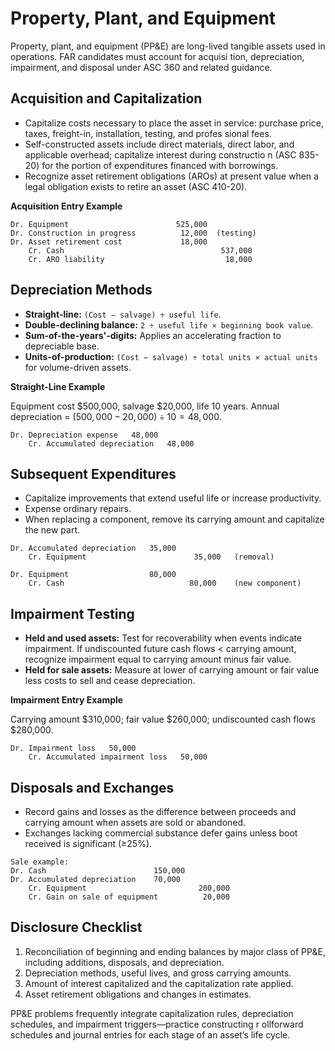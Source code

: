 # Property, Plant, and Equipment

Property, plant, and equipment (PP&E) are long-lived tangible assets used in operations. FAR candidates must account for acquisi
tion, depreciation, impairment, and disposal under ASC 360 and related guidance.

## Acquisition and Capitalization

- Capitalize costs necessary to place the asset in service: purchase price, taxes, freight-in, installation, testing, and profes
  sional fees.
- Self-constructed assets include direct materials, direct labor, and applicable overhead; capitalize interest during constructio
  n (ASC 835-20) for the portion of expenditures financed with borrowings.
- Recognize asset retirement obligations (AROs) at present value when a legal obligation exists to retire an asset (ASC 410-20).

**Acquisition Entry Example**

```text
Dr. Equipment                        525,000
Dr. Construction in progress          12,000  (testing)
Dr. Asset retirement cost             18,000
    Cr. Cash                                   537,000
    Cr. ARO liability                           18,000
```

## Depreciation Methods

- **Straight-line:** `(Cost − salvage) ÷ useful life`.
- **Double-declining balance:** `2 ÷ useful life × beginning book value`.
- **Sum-of-the-years'-digits:** Applies an accelerating fraction to depreciable base.
- **Units-of-production:** `(Cost − salvage) ÷ total units × actual units` for volume-driven assets.

**Straight-Line Example**

Equipment cost $500,000, salvage $20,000, life 10 years. Annual depreciation = $(500,000 − 20,000) ÷ 10 = 48,000$.

```text
Dr. Depreciation expense   48,000
    Cr. Accumulated depreciation   48,000
```

## Subsequent Expenditures

- Capitalize improvements that extend useful life or increase productivity.
- Expense ordinary repairs.
- When replacing a component, remove its carrying amount and capitalize the new part.

```text
Dr. Accumulated depreciation   35,000
    Cr. Equipment                        35,000   (removal)

Dr. Equipment                  80,000
    Cr. Cash                            80,000    (new component)
```

## Impairment Testing

- **Held and used assets:** Test for recoverability when events indicate impairment. If undiscounted future cash flows < carrying
  amount, recognize impairment equal to carrying amount minus fair value.
- **Held for sale assets:** Measure at lower of carrying amount or fair value less costs to sell and cease depreciation.

**Impairment Entry Example**

Carrying amount $310,000; fair value $260,000; undiscounted cash flows $280,000.

```text
Dr. Impairment loss   50,000
    Cr. Accumulated impairment loss   50,000
```

## Disposals and Exchanges

- Record gains and losses as the difference between proceeds and carrying amount when assets are sold or abandoned.
- Exchanges lacking commercial substance defer gains unless boot received is significant (≥25%).

```text
Sale example:
Dr. Cash                        150,000
Dr. Accumulated depreciation    70,000
    Cr. Equipment                         200,000
    Cr. Gain on sale of equipment          20,000
```

## Disclosure Checklist

1. Reconciliation of beginning and ending balances by major class of PP&E, including additions, disposals, and depreciation.
2. Depreciation methods, useful lives, and gross carrying amounts.
3. Amount of interest capitalized and the capitalization rate applied.
4. Asset retirement obligations and changes in estimates.

PP&E problems frequently integrate capitalization rules, depreciation schedules, and impairment triggers—practice constructing r
ollforward schedules and journal entries for each stage of an asset’s life cycle.

